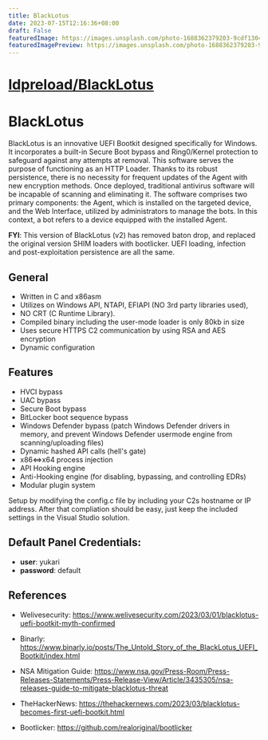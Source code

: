 ```yaml
---
title: BlackLotus
date: 2023-07-15T12:16:36+08:00
draft: False
featuredImage: https://images.unsplash.com/photo-1688362379203-9cdf13041d41?ixid=M3w0NjAwMjJ8MHwxfHJhbmRvbXx8fHx8fHx8fDE2ODkzOTQ1NzR8&ixlib=rb-4.0.3
featuredImagePreview: https://images.unsplash.com/photo-1688362379203-9cdf13041d41?ixid=M3w0NjAwMjJ8MHwxfHJhbmRvbXx8fHx8fHx8fDE2ODkzOTQ1NzR8&ixlib=rb-4.0.3
---
```


# [ldpreload/BlackLotus](https://github.com/ldpreload/BlackLotus)

# BlackLotus
BlackLotus is an innovative UEFI Bootkit designed specifically for Windows. It incorporates a built-in Secure Boot bypass and Ring0/Kernel protection to safeguard against any attempts at removal. This software serves the purpose of functioning as an HTTP Loader. Thanks to its robust persistence, there is no necessity for frequent updates of the Agent with new encryption methods. Once deployed, traditional antivirus software will be incapable of scanning and eliminating it. The software comprises two primary components: the Agent, which is installed on the targeted device, and the Web Interface, utilized by administrators to manage the bots. In this context, a bot refers to a device equipped with the installed Agent.

**FYI**: This version of BlackLotus (v2) has removed baton drop, and replaced the original version SHIM loaders with bootlicker. UEFI loading, infection and post-exploitation persistence are all the same.

## General
- Written in C and x86asm
- Utilizes on Windows API, NTAPI, EFIAPI (NO 3rd party libraries used),
- NO CRT (C Runtime Library).
- Compiled binary including the user-mode loader is only 80kb in size
- Uses secure HTTPS C2 communication by using RSA and AES encryption
- Dynamic configuration


## Features
- HVCI bypass
- UAC bypass
- Secure Boot bypass
- BitLocker boot sequence bypass
- Windows Defender bypass (patch Windows Defender drivers in memory, and prevent Windows Defender usermode engine from scanning/uploading files)
- Dynamic hashed API calls (hell's gate)
- x86<=>x64 process injection
- API Hooking engine
- Anti-Hooking engine (for disabling, bypassing, and controlling EDRs)
- Modular plugin system


Setup by modifying the config.c file by including your C2s hostname or IP address.
After that compliation should be easy, just keep the included settings in the Visual Studio solution.

## Default Panel Credentials:

- **user**: yukari
- **password**: default

## References

* Welivesecurity: https://www.welivesecurity.com/2023/03/01/blacklotus-uefi-bootkit-myth-confirmed

* Binarly: https://www.binarly.io/posts/The_Untold_Story_of_the_BlackLotus_UEFI_Bootkit/index.html

* NSA Mitigation Guide: https://www.nsa.gov/Press-Room/Press-Releases-Statements/Press-Release-View/Article/3435305/nsa-releases-guide-to-mitigate-blacklotus-threat

* TheHackerNews: https://thehackernews.com/2023/03/blacklotus-becomes-first-uefi-bootkit.html

* Bootlicker: https://github.com/realoriginal/bootlicker
